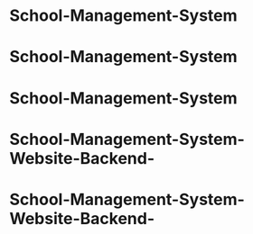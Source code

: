 # School-Management-System
# School-Management-System
# School-Management-System
# School-Management-System-Website-Backend-
# School-Management-System-Website-Backend-
